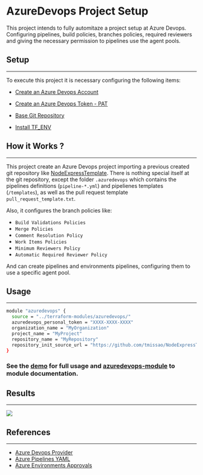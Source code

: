# AzureDevops Project Setup

This project intends to fully automitaze a project setup at Azure Devops. Configuring pipelines, build policies, branches policies, required reviewers and giving the necessary permission to pipelines use the agent pools.

## Setup
---

To execute this project it is necessary configuring the following items:

- [Create an Azure Devops Account](https://docs.microsoft.com/en-us/azure/devops/user-guide/sign-up-invite-teammates?view=azure-devops)

- [Create an Azure Devops Token - PAT](https://docs.microsoft.com/en-us/azure/devops/organizations/accounts/use-personal-access-tokens-to-authenticate?view=azure-devops&tabs=preview-page)

- [Base Git Repository](https://github.com/tmissao/NodeExpressTemplate)

- [Install TF_ENV](https://github.com/tfutils/tfenv)

## How it Works ?
---

This project create an Azure Devops project importing a previous created git repository like [NodeExpressTemplate](https://github.com/tmissao/NodeExpressTemplate). There is nothing special itself at the git repository, except the folder `.azuredevops` which contains the pipelines definitions (`pipeline-*.yml`) and pipelienes templates (`/templates`), as well as the pull request template `pull_request_template.txt`.

Also, it configures the branch policies like:

- `Build Validations Policies`
- `Merge Policies`
- `Comment Resolution Policy`
- `Work Items Policies`
- `Minimum Reviewers Policy`
- `Automatic Required Reviewer Policy` 

And can create pipelines and environments pipelines, configuring them to use a specific agent pool.

## Usage
---

```bash
module "azuredevops" {
  source = "../terraform-modules/azuredevops/"
  azuredevops_personal_token = "XXXX-XXXX-XXXX"
  organization_name = "MyOrganization"
  project_name = "MyProject"
  repository_name = "MyRepository"
  repository_init_source_url = "https://github.com/tmissao/NodeExpressTemplate.git"
}
```

### See the [demo](./src/example) for full usage and [azuredevops-module](./src/terraform-modules/azuredevops) to module documentation.

## Results
---

![](./artifacts/azure-devops-result.gif)

## References
---

- [Azure Devops Provider](https://registry.terraform.io/providers/microsoft/azuredevops/latest/docs)
- [Azure Pipelines YAML](https://docs.microsoft.com/en-us/azure/devops/pipelines/yaml-schema?view=azure-devops&tabs=schema%2Cparameter-schema)
- [Azure Environments Approvals](https://faun.pub/adding-approvals-to-azure-devops-yaml-pipeline-21f41578677b) 